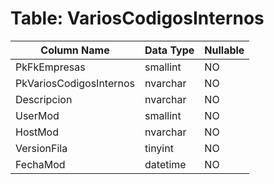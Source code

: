 # Table: VariosCodigosInternos

| Column Name | Data Type | Nullable |
|-------------|-----------|----------|
| PkFkEmpresas | smallint | NO |
| PkVariosCodigosInternos | nvarchar | NO |
| Descripcion | nvarchar | NO |
| UserMod | smallint | NO |
| HostMod | nvarchar | NO |
| VersionFila | tinyint | NO |
| FechaMod | datetime | NO |
